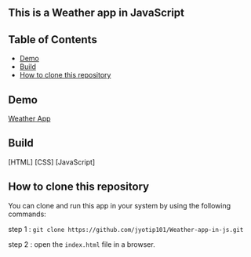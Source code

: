 ## This is a  Weather app in JavaScript
 
<!-- TABLE OF CONTENTS -->
## Table of Contents

- [Demo](#demo) 
- [Build](#build)
- [How to clone this repository](#how-to-clone-this-repository)

<!-- DEMO -->

## Demo

[Weather App](https://jyotip101.github.io/Weather-app-in-js/)  

<!-- Build  -->

## Build  
 
[HTML]
[CSS]
[JavaScript]
## How to clone this repository

You can clone and run this app in your system by using the following commands:
 
step 1 : `git clone https://github.com/jyotip101/Weather-app-in-js.git`
 
step 2 : open the `index.html` file in a browser.
 
